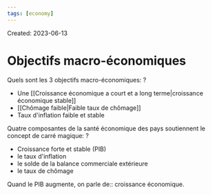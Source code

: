 ```yaml
---
tags: [economy]
---
```

Created: 2023-06-13

# Objectifs macro-économiques
Quels sont les 3 objectifs macro-économiques:
?
- Une [[Croissance économique a court et a long terme|croissance économique stable]]
- [[Chômage faible|Faible taux de chômage]]
- Taux d'inflation faible et stable
<!--SR:!2023-12-29,105,210-->

Quatre composantes de la santé économique des pays soutiennent le concept de carré magique:
?
- Croissance forte et stable (PIB)
- le taux d'inflation
- le solde de la balance commerciale extérieure
- le taux de chômage
<!--SR:!2023-10-08,38,170-->

Quand le PIB augmente, on parle de:: croissance économique.
<!--SR:!2024-02-28,158,250-->